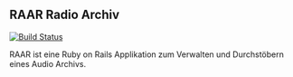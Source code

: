 ## RAAR Radio Archiv

[![Build Status](https://travis-ci.org/radiorabe/raar.svg)](https://travis-ci.org/radiorabe/raar)

RAAR ist eine Ruby on Rails Applikation zum Verwalten und Durchstöbern eines Audio Archivs.
